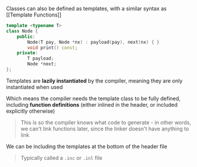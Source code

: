Classes can also be defined as templates, with a similar syntax as [[Template Functions]]

```C++
template <typename T>
class Node { 
	public: 
		Node(T pay, Node *nx) : payload(pay), next(nx) { } 
		void print() const; 
	private: 
		T payload; 
		Node *next; 
};
```

Templates are **lazily instantiated** by the compiler, meaning they are only instantiated when used

Which means the compiler needs the template class to be fully defined, including **function definitions** (either inlined in the header, or included explicitly otherwise)

> This is so the compiler knows what code to generate - in other words, we can't link functions later, since the linker doesn't have anything to link

We can be including the templates at the bottom of the header file

> Typically called a `.inc` or `.inl` file


